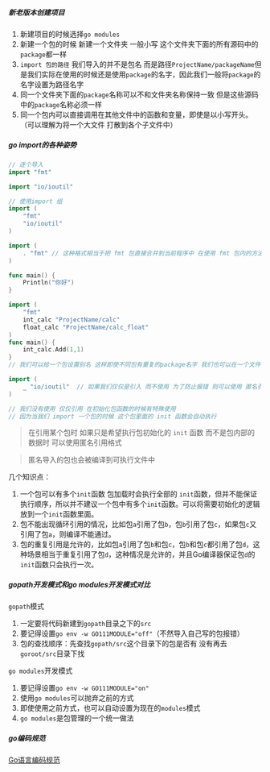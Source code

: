 ##### 新老版本创建项目

1. 新建项目的时候选择`go modules`
2. 新建一个包的时候 新建一个文件夹 一般小写 这个文件夹下面的所有源码中的`package`都一样
3. `import 包的路径` 我们导入的并不是包名 而是路径`ProjectName/packageName`但是我们实际在使用的时候还是使用`package`的名字，因此我们一般将`package`的名字设置为路径名字 
4. 同一个文件夹下面的`package`名称可以不和文件夹名称保持一致 但是这些源码中的`package`名称必须一样
5. 同一个包内可以直接调用在其他文件中的函数和变量，即使是以小写开头。（可以理解为将一个大文件 打散到各个子文件中）

##### go import的各种姿势

```go
// 逐个导入
import "fmt"

import "io/ioutil"

```

```go
// 使用import 组
import (
	"fmt"
	"io/ioutil"
)
```

```go
import (
	. "fmt" // 这种格式相当于把 fmt 包直接合并到当前程序中 在使用 fmt 包内的方法是可以不用加前缀 fmt. 直接使用
)

func main() {
	Println("你好")
}

```

```go
import (
	"fmt"
	int_calc "ProjectName/calc"
	float_calc "ProjectName/calc_float"
)
func main() {
	int_calc.Add(1,1)
}
// 我们可以给一个包设置别名 这样即使不同包有重复的package名字 我们也可以在一个文件使用
```

```go
import (
	_ "io/ioutil"  // 如果我们仅仅是引入 而不使用 为了防止报错 则可以使用 匿名引用
)

// 我们没有使用 仅仅引用 在初始化包函数的时候有特殊使用
// 因为当我们 import 一个包的时候 这个包里面的 init 函数会自动执行
```

> 在引用某个包时 如果只是希望执行包初始化的 `init` 函数 而不是包内部的数据时 可以使用匿名引用格式

> 匿名导入的包也会被编译到可执行文件中

几个知识点：

1. 一个包可以有多个`init`函数 包加载时会执行全部的 `init`函数，但并不能保证执行顺序，所以并不建议一个包中有多个`init`函数。可以将需要初始化的逻辑放到一个`init`函数里面。
1. 包不能出现循环引用的情况，比如包`a`引用了包`b`，包`b`引用了包`c`，如果包`c`又引用了包`a`，则编译不能通过。
1. 包的重复引用是允许的，比如包`a`引用了包`b`和包`c`，包`b`和包`c`都引用了包`d`，这种场景相当于重复引用了包`d`，这种情况是允许的，并且Go编译器保证包`d`的`init`函数只会执行一次。



##### gopath开发模式和go modules开发模式对比

`gopath`模式

1. 一定要将代码新建到`gopath`目录之下的`src`
2. 要记得设置`go env -w GO111MODULE="off"`（不然导入自己写的包报错）
3. 包的查找顺序：先查找`gopath/src`这个目录下的包是否有 没有再去`goroot/src`目录下找

`go modules`开发模式

1. 要记得设置`go env -w GO111MODULE="on"`
2. 使用`go modules`可以抛弃之前的方式
3. 即使使用之前方式，也可以自动设置为现在的`modules`模式
4. `go modules`是包管理的一个统一做法



##### go编码规范

[Go语言编码规范](https://blog.csdn.net/weixin_43865299/article/details/118979202)

